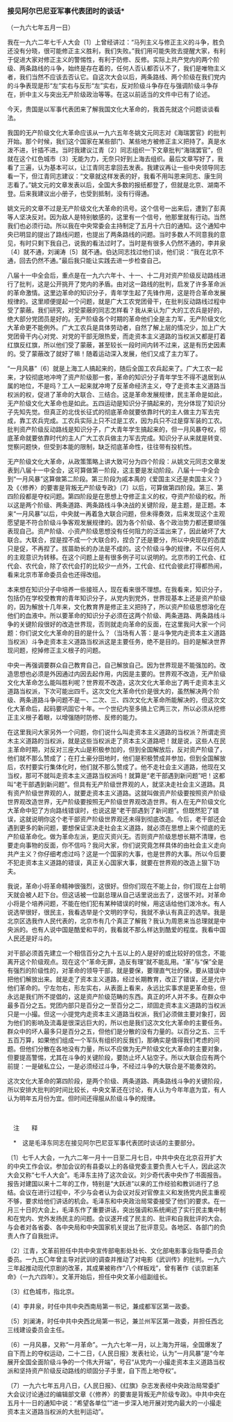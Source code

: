 ### **接见阿尔巴尼亚军事代表团时的谈话**\*
（一九六七年五月一日）

我在一九六二年七千人大会〔1〕上曾经讲过：“马列主义与修正主义的斗争，胜负还没有分晓，很可能修正主义胜利，我们失败。”我们用可能失败去提醒大家，有利于促进大家对修正主义的警惕性，有利于防修、反修。实际上共产党内的两个阶级、两条路线的斗争，始终是存在着的，任何人否认都否认不了，我们是唯物主义者，我们当然不应该去否认它。自这次大会以后，两条路线、两个阶级在我们党内的斗争表现是形“左”实右与反形“左”实右，反对阶级斗争存在与强调阶级斗争存在，折中主义与突出无产阶级政治等等。在这以前适当的文件中已有了论述。

今天，贵国是以军事代表团来了解我国文化大革命的，我首先就这个问题谈谈看法。

我国的无产阶级文化大革命应该从一九六五年冬姚文元同志对《海瑞罢官》的批判开始。那个时候，我们这个国家在某些部门、某些地方被修正主义把持了。真是水泼不进，针插不进。当时我建议江青〔2〕同志组织一下文章批判“海瑞罢官”，但就在这个红色城市〔3〕无能为力，无奈只好到上海去组织。最后文章写好了，我看了三遍，认为基本可以，让江青同志拿回去发表。我建议再让一些中央领导同志看一下，但江青同志建议：“文章就这样发表的好，我看不用叫恩来同志、康生同志看了。”姚文元的文章发表以后，全国大多数的报纸都登了，但就是北京、湖南不登。后来我建议出小册子，也受到抵制，没有行得通。

姚文元的文章不过是无产阶级文化大革命的讯号。这个信号一出来后，遭到了彭真等人坚决反对。因为敌人是特别敏感的，这里有一个信号，他那里就有行动。当然我们也必须行动。所以我在中央常委会主持制定了五月十六日的通知。这个通知中央已明显的提出了路线问题，也提出了两条路线的问题。当时多数人不同意我的意见，有时只剩下我自己，说我的看法过时了。当时是有很多人仍然不通的，李井泉〔4〕就不通，刘澜涛〔5〕就不通。伯达同志找过他们谈，他们说：“我在北京不通，回去仍然不通。”最后我只能让实践去进一步检查自己。

八届十一中全会后，重点是在一九六六年十、十一、十二月对资产阶级反动路线进行了批判，这是公开挑开了党内的矛盾。由对这一路线的批判，启发了许多革命派的革命激情。这里边革命的知识分子，青年学生起了先锋作用，这是符合革命发展规律的。这里顺便提起一个问题，就是广大工农党团骨干，在批判反动路线过程中受了蒙蔽。我们研究，对受蒙蔽的同志怎样看？我从来认为广大的工农兵是好的，绝大部分党团员是好的。无产阶级各个时期的革命他们全是主力军，无产阶级文化大革命更不能例外。广大工农兵是具体劳动者，自然了解上层的情况少，加上广大党团骨干内心对党、对党的干部无限热爱，而走资本主义道路的当权派又都是打着红旗反红旗，所以他们受了蒙蔽，甚至较长一段时间内转不过来，这是有历史因素的。受了蒙蔽改了就好了嘛！随着运动深入发展，他们又成了主力军了。

“一月风暴”〔6〕就是上海工人搞起来的，随后全国工农兵起来了。广大工农一起来，才较彻底地冲垮了资产阶级那一套，革命的知识分子青年学生不得不退居到从属的地位，不是吗？工人一起来就冲垮了反革命经济主义，夺了走资本主义道路当权派的权，促进了革命的大联合、三结合。这是革命发展规律，民主革命是如此，无产阶级文化大革命也是如此。五四运动是知识分子搞起来的，充分体现了知识分子先知先觉。但真正的北伐长征式的彻底革命就要依靠时代的主人做主力军去完成，靠工农兵完成。工农兵实际上只不过是工农，因为兵只不过是穿军装的工农。批判资产阶级反动路线是知识分子，广大青年学生搞起来的，但一月风暴夺权，彻底革命就要依靠时代的主人广大工农兵做主力军去完成。知识分子从来就是转变、觉察问题快，但受到本能的限制，缺乏彻底革命性，往往带有投机性。

无产阶级文化大革命，从政策策略上讲大致可分为四个阶段：从姚文元同志文章发表到八届十一中全会，这可算做第一阶段，这主要是发动阶段。八届十一中全会到“一月风暴”这算做第二阶段。第三阶段为戚本禹的《爱国主义还是卖国主义？》及《〈修养〉的要害是背叛无产阶级专政》〔7〕以后，可算做第四阶段。第三、第四阶段都是夺权问题。第四阶段是在思想上夺修正主义的权，夺资产阶级的权。所以这是两个阶级、两条道路、两条路线斗争决战的关键阶段，是主题，是正题。本来“一月风暴”以后，中央就一再着急大联合问题，但未得奏效，后来发现这个主观愿望是不符合阶级斗争客观发展规律的。因为各个阶级、各个政治势力都还要顽强表现自己。资产阶级、小资产阶级思想没有任何阻力的泛滥出来了，因此破坏了大联合。大联合，捏是捏不成一个大联合的，捏合了还是要分，所以中央现在的态度只是促，不再揑了。拔苗助长的办法是不成的。这个阶级斗争的规律，不以任何人的主观意识为转移。在这个问题上是有很多例子可以说明的。北京市的工代会、红代会、农代会，除了农代会打的比较少一点外，工代会、红代会彼此打得都热闹，看来北京市革命委员会也还得改组。

本来想在知识分子中培养一些接班人，现在看来很不理想。在我看来，知识分子，包括仍在学校受教育的青年知识分子，从党内到党外，世界现基本上还是资产阶级的，因为解放十几年来，文化教育界是修正主义把持了，所以资产阶级思想溶化在他们的血液中。所以要革命的知识分子必须在这两个阶级、两条道路、两条路线斗争的关键阶段很好的改造世界现，否则就走向革命的反面，在这里我问大家一个问题：你们说文化大革命的目的是什么？（当场有人答：是斗争党内走资本主义道路当权派）斗争走资本主义道路当权派这是主要任务，绝不是目的。目的是解决世界现问题，挖掉修正主义根子的问题。

中央一再强调要群众自己教育自己，自己解放自己。因为世界现是不能强加的。改造思想也必须是外因通过内因去起作用，内因是主要的。世界观不改造，无产阶级文化大革命怎么能叫胜利呢？世界观不改造，这次文化大革命出了两千走资本主义道路当权派，下次可能出四千。这次文化大革命代价是很大的，虽然解决两个阶级、两条道路斗争问题不是一、二次、三、四次文化大革命所能解决的，但这次文化大革命后，起码要巩固它十年。一个世纪内至多搞上它两三次，所以必须从挖修正主义根子着眼，以增强随时防修、反修的能力。

在这里我问大家另外一个问题，你们说什么叫走资本主义道路的当权派？所谓走资木主义道路的当权派，就是这些当权派走了资本主义道路吧！就是说，这些人在民主革命时期，对反对三座大山是积极参加的，但到全国解放后，反对资产阶级了，他们就不那么赞成了；在打土豪分田地时，他们是积极赞成并参加，但到全国解放后，农村要实行集体化时，他们就不那么赞成了。他不走社会主义道路，他现在又当权，那可不就叫走资本主义道路当权派吗！就算是“老干部遇到新问题”吧！这都叫“老干部遇到新问题”。但具有无产阶级世界观的人，就坚决走社会主义道路。具有资产阶级世界观的人，就要走资本主义道路。这就叫做资产阶级要按照资产阶级世界观改造世界，无产阶级要按照无产阶级世界观改造世界。有人在无产阶级文化大革命中犯了方向路线错误时，也说这是“老干部遇到了新问题”。但既然犯了错误，这就说明你这个老干部资产阶级世界观还未得到彻底改造。今后，老干部还会遇到更多的新问题，要想保证坚决走社会主义道路，就必须在思想上来个彻底的无产阶级革命化。做为革命左派，更应灭资兴无。否则资产阶级思想长期不清理，也要走向事物的反面，你不信吗？我问大家，你们说究竟怎样具体的由社会主义走向共产主义？你仔细考虑过吗？这是一个国家的大事，也是世界的大事。所以今后要不犯走资本主义道路的错误，真正关心国家大事，就要在世界观的改造上狠下功夫。

我说，革命小将革命精神很强烈，这很好。但你们现在不能上台，你们现在上台明天就会被人赶下台。但这话被一位副总理从自己话里说出去了，这很不对。对革命小将是个培养问题，不能在他们犯有某种错误的时候，用这话给他们泼冷水。有人说选举很好，很民主，我看选举是个文明的字句，我就不承认有真正的选举。我是北京区选我作人民代表的，北京市有几个真正了解我？我认为周恩来当总理就是中央派的。也有人说中国是酷爱和平的，我看就不那么样达到酷爱的程度。我看中国人民还是好斗的。

对干部必须首先建立一个相信百分之九十五以上的人是好的或比较好的信念，不能离开这个阶级观点。现在这个“革命无罪，造反有理”就不能乱用。“革”与“保”全是有强烈的阶级性的，对革命的领导干部，就是要保，要理直气壮的保，要从错误中把他们解放出来。就是走了资本主义道路，经过长期教育，改正了错误，还是允许他们革命的。宁左勿右，形左实右，从表面上看来，永远比实事求是更革命些，但永远是我们所不提倡的，这是资产阶级范畴的东西。真正的坏人并不多。在群众中最多百分之五。党团内部只是百分之一至百分之二，顽固走资本主义道路的当权派只是一小撮。但这一小提党内走资本主义道路当权派，我们必须做主要对象打，因为他们的影响及流毒是很深远巨大的，所以也是我们这次文化大革命的主要任务。群众中的坏人最多只是百分之五，但他们是分散的没有力量的。以百分之五、三千五百万算，如果他们组成一个军队有组织的反我们，那确实是值得我们考虑的问题。但他们分散在各地没有力量，所以不应做为无产阶级文化大革命的主要对象，但要提高警惕，尤其在斗争的关键阶段，要防止坏人钻空子。所以大联合应有两个前提：一是破私立公，一是必须经过斗争，不经过斗争的大联合是不能奏效的。

这次文化大革命的第四阶段，是两个阶级、两条道路、两条路线斗争的关键阶段，所以安排大批判的时间比较长，中央文革还在讨论，有人认为今年年底为宜，有人认为明年五月份为宜。但时间还得服从阶级斗争的规律。

　　

　注　　释　

　\*　这是毛泽东同志在接见阿尔巴尼亚军事代表团时谈话的主要部分。

〔1〕七千人大会，一九六二年一月十一日至二月七日，中共中央在北京召开扩大的中央工作会议。参加会议的有县委以上的各级党委主要负责人七千人，因此这次大会又称“七千人大会”。毛泽东主持了这次会议。刘少奇代表中央作了书面报告。报告对建国以来十二年的工作，特别是“大跃进”以来的工作经验和教训进行了总结。会议在进行过程中，不少与会者认为会议对反对官僚主义和发扬党内民主重视不够，要求给他们讲话的机会。毛泽东和中央政治局常委接受了他们的要求。在一月三十日的大会上，毛泽东作了重要讲话，突出强调和系统阐述了实行民主集中制和在党内、党外发扬民主的问题。会议遂开成了民主的、批评和自我批评的大会。与会者对各省委、各中央局和中央国家机关提出了批评意见。各地区、各部门的负责人作了自我批评。

〔2〕江青，文革前担任中共中央宣传部电影处处长、文化部电影事业指导委员会委员。一九五〇年曾主导对武训的调查并推动了对电影《武训传》的批判。一九六三年起推动现代京剧的改革，其成果被称作“八个样板戏”，曾有著作《谈京剧革命》（一九六四年）。文革开始后，担任中央文革小组副组长。

〔3〕红色城市，指北京。

〔4〕李井泉，时任中共中央西南局第一书记，兼成都军区第一政委。

〔5〕刘澜涛，时任中共中央西北局第一书记，兼兰州军区第一政委，并担任西北三线建设委员会主任。

〔6〕一月风暴，又称“一月革命”。一九六七年一月，以上海为开端，全国爆发了自下而上的夺权运动，二十二日，《人民日报》发表社论，认为“一月风暴”是“今年展开全国全面阶级斗争的一个伟大开端”，号召“从党内一小撮走资本主义道路当权派和坚持资产阶级反动路线的顽固分子手里，自下而上地夺权”。

〔7〕一九六七年五月八日，《人民日报》、《红旗》杂志发表经中央政治局常委扩大会议讨论通过的编辑部文章《〈修养〉的要害是背叛无产阶级专政》。中共中央在五月十一日的通知中说：“希望各单位”“进一步深入地开展对党内最大的一小撮走资本主义道路当权派的大批判运动”。